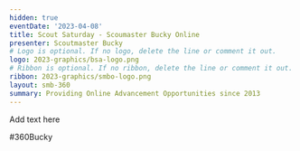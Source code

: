 ```yaml
---
hidden: true
eventDate: '2023-04-08'
title: Scout Saturday - Scoumaster Bucky Online
presenter: Scoutmaster Bucky
# Logo is optional. If no logo, delete the line or comment it out.
logo: 2023-graphics/bsa-logo.png
# Ribbon is optional. If no ribbon, delete the line or comment it out.
ribbon: 2023-graphics/smbo-logo.png
layout: smb-360
summary: Providing Online Advancement Opportunities since 2013
---
```


Add text here

#360Bucky


